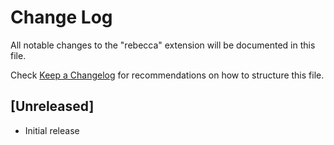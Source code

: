 # Change Log

All notable changes to the "rebecca" extension will be documented in this file.

Check [Keep a Changelog](http://keepachangelog.com/) for recommendations on how to structure this file.

## [Unreleased]

- Initial release
